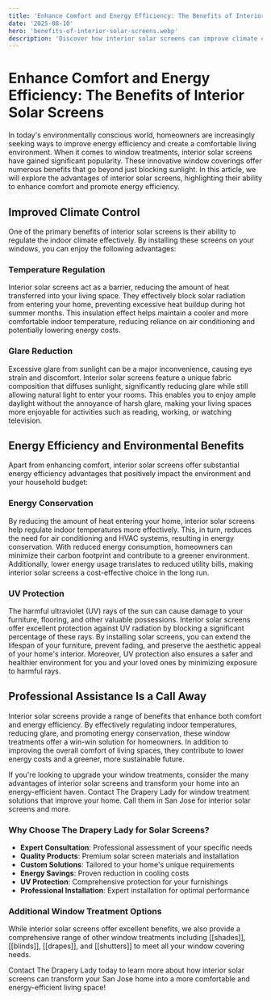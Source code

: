 ```yaml
---
title: 'Enhance Comfort and Energy Efficiency: The Benefits of Interior Solar Screens'
date: '2025-08-10'
hero: 'benefits-of-interior-solar-screens.webp'
description: 'Discover how interior solar screens can improve climate control, reduce glare, and enhance energy efficiency while protecting your home from harmful UV rays.'
---
```


# Enhance Comfort and Energy Efficiency: The Benefits of Interior Solar Screens

In today's environmentally conscious world, homeowners are increasingly seeking ways to improve energy efficiency and create a comfortable living environment. When it comes to window treatments, interior solar screens have gained significant popularity. These innovative window coverings offer numerous benefits that go beyond just blocking sunlight. In this article, we will explore the advantages of interior solar screens, highlighting their ability to enhance comfort and promote energy efficiency.

## Improved Climate Control

One of the primary benefits of interior solar screens is their ability to regulate the indoor climate effectively. By installing these screens on your windows, you can enjoy the following advantages:

### Temperature Regulation

Interior solar screens act as a barrier, reducing the amount of heat transferred into your living space. They effectively block solar radiation from entering your home, preventing excessive heat buildup during hot summer months. This insulation effect helps maintain a cooler and more comfortable indoor temperature, reducing reliance on air conditioning and potentially lowering energy costs.

### Glare Reduction

Excessive glare from sunlight can be a major inconvenience, causing eye strain and discomfort. Interior solar screens feature a unique fabric composition that diffuses sunlight, significantly reducing glare while still allowing natural light to enter your rooms. This enables you to enjoy ample daylight without the annoyance of harsh glare, making your living spaces more enjoyable for activities such as reading, working, or watching television.

## Energy Efficiency and Environmental Benefits

Apart from enhancing comfort, interior solar screens offer substantial energy efficiency advantages that positively impact the environment and your household budget:

### Energy Conservation

By reducing the amount of heat entering your home, interior solar screens help regulate indoor temperatures more effectively. This, in turn, reduces the need for air conditioning and HVAC systems, resulting in energy conservation. With reduced energy consumption, homeowners can minimize their carbon footprint and contribute to a greener environment. Additionally, lower energy usage translates to reduced utility bills, making interior solar screens a cost-effective choice in the long run.

### UV Protection

The harmful ultraviolet (UV) rays of the sun can cause damage to your furniture, flooring, and other valuable possessions. Interior solar screens offer excellent protection against UV radiation by blocking a significant percentage of these rays. By installing solar screens, you can extend the lifespan of your furniture, prevent fading, and preserve the aesthetic appeal of your home's interior. Moreover, UV protection also ensures a safer and healthier environment for you and your loved ones by minimizing exposure to harmful rays.

## Professional Assistance Is a Call Away

Interior solar screens provide a range of benefits that enhance both comfort and energy efficiency. By effectively regulating indoor temperatures, reducing glare, and promoting energy conservation, these window treatments offer a win-win solution for homeowners. In addition to improving the overall comfort of living spaces, they contribute to lower energy costs and a greener, more sustainable future.

If you're looking to upgrade your window treatments, consider the many advantages of interior solar screens and transform your home into an energy-efficient haven. Contact The Drapery Lady for window treatment solutions that improve your home. Call them in San Jose for interior solar screens and more.

### Why Choose The Drapery Lady for Solar Screens?

- **Expert Consultation**: Professional assessment of your specific needs
- **Quality Products**: Premium solar screen materials and installation
- **Custom Solutions**: Tailored to your home's unique requirements
- **Energy Savings**: Proven reduction in cooling costs
- **UV Protection**: Comprehensive protection for your furnishings
- **Professional Installation**: Expert installation for optimal performance

### Additional Window Treatment Options

While interior solar screens offer excellent benefits, we also provide a comprehensive range of other window treatments including [[shades]], [[blinds]], [[drapes]], and [[shutters]] to meet all your window covering needs.

Contact The Drapery Lady today to learn more about how interior solar screens can transform your San Jose home into a more comfortable and energy-efficient living space!
